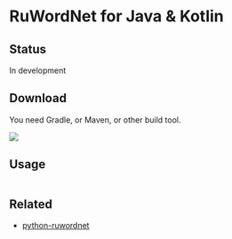 # RuWordNet for Java & Kotlin

## Status

In development

## Download

You need Gradle, or Maven, or other build tool.

[![](https://jitpack.io/v/demidko/ruwordnet.svg)](https://jitpack.io/#demidko/ruwordnet)

## Usage

```kotlin
```

## Related

* [python-ruwordnet](https://github.com/avidale/python-ruwordnet)






